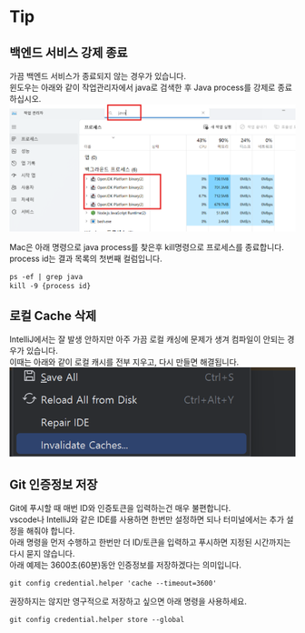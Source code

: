 # Tip

## 백엔드 서비스 강제 종료  
가끔 백엔드 서비스가 종료되지 않는 경우가 있습니다.  
윈도우는 아래와 같이 작업관리자에서 java로 검색한 후 Java process를 강제로 종료하십시오.  
![alt text](./images/image-kill.png) 

Mac은 아래 명령으로 java process를 찾은후 kill명령으로 프로세스를 종료합니다.  
process id는 결과 목록의 첫번째 컬럼입니다.  
```
ps -ef | grep java 
kill -9 {process id}
```

## **로컬 Cache 삭제**      
IntelliJ에서는 잘 발생 안하지만 아주 가끔 로컬 캐싱에 문제가 생겨 컴파일이 안되는 경우가 있습니다.    
이때는 아래와 같이 로컬 캐시를 전부 지우고, 다시 만들면 해결됩니다.    
![alt text](./images/image-17.png)


## Git 인증정보 저장  
Git에 푸시할 때 매번 ID와 인증토큰을 입력하는건 매우 불편합니다.  
vscode나 IntelliJ와 같은 IDE를 사용하면 한번만 설정하면 되나 터미널에서는 추가 설정을 해줘야 합니다.   
아래 명령을 먼저 수행하고 한번만 더 ID/토큰을 입력하고 푸시하면 지정된 시간까지는 다시 묻지 않습니다.  
아래 예제는 3600초(60분)동안 인증정보를 저장하겠다는 의미입니다.  
```
git config credential.helper 'cache --timeout=3600'
``` 

권장하지는 않지만 영구적으로 저장하고 싶으면 아래 명령을 사용하세요.   
```
git config credential.helper store --global
```

